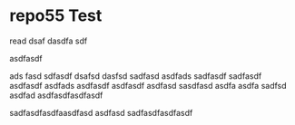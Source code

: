 # repo55 Test
read
dsaf dasdfa sdf

asdfasdf

ads fasd
sdfasdf
dsafsd
dasfsd
sadfasd
asdfads
sadfasdf
sadfasdf
asdfasdf
asdfads
asdfasdf
asdfasdf
asdfasd
sasdfasd
asdfa
asdfa
sadfsd
asdfad
asdfasdfasdfasdf

sadfasdfasdfaasdfasd
asdfasd
sadfasdfasdfasdf
